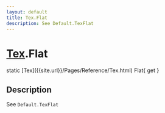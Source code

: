 ```yaml
---
layout: default
title: Tex.Flat
description: See Default.TexFlat
---
```

# [Tex]({{site.url}}/Pages/Reference/Tex.html).Flat

<div class='signature' markdown='1'>
static [Tex]({{site.url}}/Pages/Reference/Tex.html) Flat{ get }
</div>

## Description
See `Default.TexFlat`


